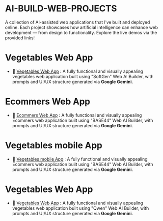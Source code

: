 # AI-BUILD-WEB-PROJECTS
A collection of AI-assisted web applications that I’ve built and deployed online. Each project showcases how artificial intelligence can enhance web development — from design to functionality. Explore the live demos via the provided links!

#  Vegetables Web App
- 🔗 [Vegetables Web App](https://sg-0d264005-7ab3-4c11-bea2-1e3a36e9.vercel.app/) : A fully functional and visually appealing vegetables web application built using "SoftGen" Web AI Builder, with prompts and UI/UX structure generated via **Google Gemini**.
# Ecommers Web App
- 🔗 [Ecommers Web App](https://app--trend-luxe-bc9bb6fb.base44.app/) : A fully functional and visually appealing Ecommers web application built using "BASE44" Web AI Builder, with prompts and UI/UX structure generated via **Google Gemini**.
# Vegetables mobile App
- 🔗 [Vegetables mobile App](http://freshveggie-online-organic-vegetable-store.rork.app/) : A fully functional and visually appealing Ecommers web application built using "BASE44" Web AI Builder, with prompts and UI/UX structure generated via **Google Gemini**.
#  Vegetables Web App
- 🔗 [Vegetables Web App](https://chat.qwen.ai/s/deploy/0846a588-16a4-4140-b7c8-71c601633f80) : A fully functional and visually appealing vegetables web application built using "Qwen" Web AI Builder, with prompts and UI/UX structure generated via **Google Gemini**.
